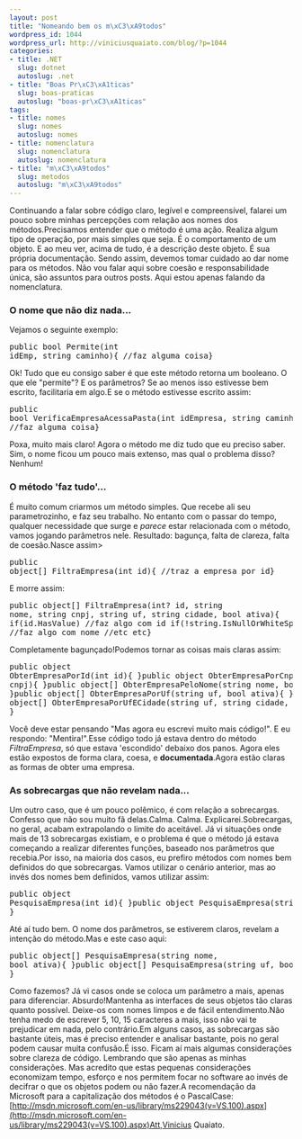 ```yaml
--- 
layout: post
title: "Nomeando bem os m\xC3\xA9todos"
wordpress_id: 1044
wordpress_url: http://viniciusquaiato.com/blog/?p=1044
categories: 
- title: .NET
  slug: dotnet
  autoslug: .net
- title: "Boas Pr\xC3\xA1ticas"
  slug: boas-praticas
  autoslug: "boas-pr\xC3\xA1ticas"
tags: 
- title: nomes
  slug: nomes
  autoslug: nomes
- title: nomenclatura
  slug: nomenclatura
  autoslug: nomenclatura
- title: "m\xC3\xA9todos"
  slug: metodos
  autoslug: "m\xC3\xA9todos"
---
```

Continuando a falar sobre código claro, legível e compreensível, falarei um pouco sobre minhas percepções com relação aos nomes dos métodos.Precisamos entender que o método é uma ação. Realiza algum tipo de operação, por mais simples que seja. É o comportamento de um objeto. E ao meu ver, acima de tudo, é a descrição deste objeto. É sua própria documentação. Sendo assim, devemos tomar cuidado ao dar nome para os métodos. Não vou falar aqui sobre coesão e responsabilidade única, são assuntos para outros posts. Aqui estou apenas falando da nomenclatura.

### O nome que não diz nada...
Vejamos o seguinte exemplo:<pre lang="csharp">public bool Permite(int idEmp, string caminho){    //faz alguma coisa}</pre>Ok! Tudo que eu consigo saber é que este método retorna um booleano. O que ele "permite"? E os parâmetros? Se ao menos isso estivesse bem escrito, facilitaria em algo.E se o método estivesse escrito assim:<pre lang="csharp">public bool VerificaEmpresaAcessaPasta(int idEmpresa, string caminhoPasta){    //faz alguma coisa}</pre>Poxa, muito mais claro! Agora o método me diz tudo que eu preciso saber. Sim, o nome ficou um pouco mais extenso, mas qual o problema disso? Nenhum!

### O método 'faz tudo'...
É muito comum criarmos um método simples. Que recebe ali seu parametrozinho, e faz seu trabalho. No entanto com o passar do tempo, qualquer necessidade que surge e <i>parece</i> estar relacionada com o método, vamos jogando parâmetros nele. Resultado: bagunça, falta de clareza, falta de coesão.Nasce assim><pre lang="csharp">public object[] FiltraEmpresa(int id){    //traz a empresa por id}</pre>E morre assim:<pre lang="csharp">public object[] FiltraEmpresa(int? id, string nome, string cnpj, string uf, string cidade, bool ativa){    if(id.HasValue)        //faz algo com id    if(!string.IsNullOrWhiteSpace(nome))        //faz algo com nome    //etc etc}</pre>Completamente bagunçado!Podemos tornar as coisas mais claras assim:<pre lang="csharp">public object ObterEmpresaPorId(int id){ }public object ObterEmpresaPorCnpj(string cnpj){ }public object[] ObterEmpresaPeloNome(string nome, bool ativa){ }public object[] ObterEmpresaPorUf(string uf, bool ativa){ }public object[] ObterEmpresaPorUfECidade(string uf, string cidade, bool ativa){ }</pre>Você deve estar pensando "Mas agora eu escrevi muito mais código!". E eu respondo: "Mentira!".Esse código todo já estava dentro do método <i>FiltraEmpresa</i>, só que estava 'escondido' debaixo dos panos. Agora eles estão expostos de forma clara, coesa, e <b>documentada</b>.Agora estão claras as formas de obter uma empresa.

### As sobrecargas que não revelam nada...
Um outro caso, que é um pouco polêmico, é com relação a sobrecargas. Confesso que não sou muito fã delas.Calma. Calma. Explicarei.Sobrecargas, no geral, acabam extrapolando o limite do aceitável. Já vi situações onde mais de 13 sobrecargas existiam, e o problema é que o método já estava começando a realizar diferentes funções, baseado nos parâmetros que recebia.Por isso, na maioria dos casos, eu prefiro métodos com nomes bem definidos do que sobrecargas. Vamos utilizar o cenário anterior, mas ao invés dos nomes bem definidos, vamos utilizar assim:<pre lang="csharp">public object PesquisaEmpresa(int id){ }public object PesquisaEmpresa(string cnpj){ }</pre>Até aí tudo bem. O nome dos parâmetros, se estiverem claros, revelam a intenção do método.Mas e este caso aqui:<pre lang="csharp">public object[] PesquisaEmpresa(string nome, bool ativa){ }public object[] PesquisaEmpresa(string uf, bool ativa) { }</pre>Como fazemos? Já vi casos onde se coloca um parâmetro a mais, apenas para diferenciar. Absurdo!Mantenha as interfaces de seus objetos tão claras quanto possível. Deixe-os com nomes limpos e de fácil entendimento.Não tenha medo de escrever 5, 10, 15 caracteres a mais, isso não vai te prejudicar em nada, pelo contrário.Em alguns casos, as sobrecargas são bastante úteis, mas é preciso entender e analisar bastante, pois no geral podem causar muita confusão.É isso. Ficam aí mais algumas considerações sobre clareza de código. Lembrando que são apenas as minhas considerações. Mas acredito que estas pequenas considerações economizam tempo, esforço e nos permitem focar no software ao invés de decifrar o que os objetos podem ou não fazer.A recomendação da Microsoft para a capitalização dos métodos é o PascalCase: [http://msdn.microsoft.com/en-us/library/ms229043(v=VS.100).aspx](http://msdn.microsoft.com/en-us/library/ms229043(v=VS.100).aspx)Att,Vinicius Quaiato.
